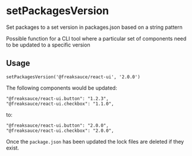 # setPackagesVersion

Set packages to a set version in packages.json based on a string pattern

Possible function for a CLI tool where a particular set of components need to be updated to a specific version

## Usage

`setPackagesVersion('@freaksauce/react-ui', '2.0.0')`

The following components would be updated:

```
"@freaksauce/react-ui.button": "1.2.3",
"@freaksauce/react-ui.checkbox": "1.1.0",
```

to:

```
"@freaksauce/react-ui.button": "2.0.0",
"@freaksauce/react-ui.checkbox": "2.0.0",
```

Once the `package.json` has been updated the lock files are deleted if they exist.
